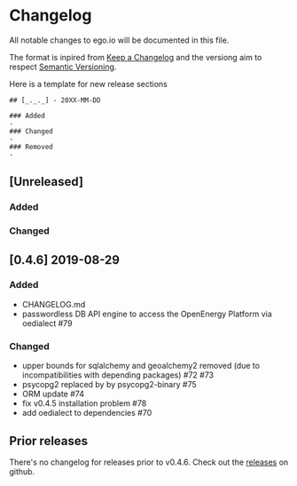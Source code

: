 # Changelog
All notable changes to ego.io will be documented in this file.

The format is inpired from [Keep a Changelog](http://keepachangelog.com/en/1.0.0/)
and the versiong aim to respect [Semantic Versioning](http://semver.org/spec/v2.0.0.html).

Here is a template for new release sections

```
## [_._._] - 20XX-MM-DD

### Added
-
### Changed
-
### Removed
-
```
## [Unreleased]

### Added

### Changed

## [0.4.6] 2019-08-29

### Added
- CHANGELOG.md
- passwordless DB API engine to access the OpenEnergy Platform via
oedialect #79

### Changed
- upper bounds for sqlalchemy and geoalchemy2 removed (due to incompatibilities
with depending packages) #72 #73
- psycopg2 replaced by by psycopg2-binary #75
- ORM update #74
- fix v0.4.5 installation problem #78
- add oedialect to dependencies #70 

## Prior releases

There's no changelog for releases prior to v0.4.6. Check out the
[releases](https://github.com/openego/ego.io/releases) on github.
